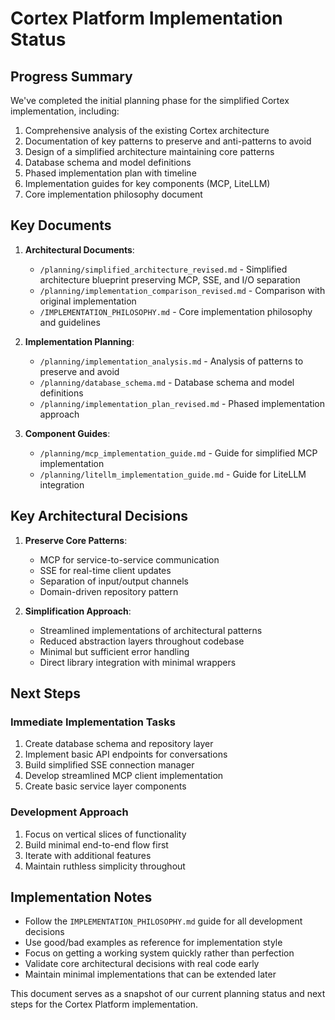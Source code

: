 # Cortex Platform Implementation Status

## Progress Summary

We've completed the initial planning phase for the simplified Cortex implementation, including:

1. Comprehensive analysis of the existing Cortex architecture
2. Documentation of key patterns to preserve and anti-patterns to avoid
3. Design of a simplified architecture maintaining core patterns
4. Database schema and model definitions
5. Phased implementation plan with timeline
6. Implementation guides for key components (MCP, LiteLLM)
7. Core implementation philosophy document

## Key Documents

1. **Architectural Documents**:
   - `/planning/simplified_architecture_revised.md` - Simplified architecture blueprint preserving MCP, SSE, and I/O separation
   - `/planning/implementation_comparison_revised.md` - Comparison with original implementation
   - `/IMPLEMENTATION_PHILOSOPHY.md` - Core implementation philosophy and guidelines

2. **Implementation Planning**:
   - `/planning/implementation_analysis.md` - Analysis of patterns to preserve and avoid
   - `/planning/database_schema.md` - Database schema and model definitions
   - `/planning/implementation_plan_revised.md` - Phased implementation approach

3. **Component Guides**:
   - `/planning/mcp_implementation_guide.md` - Guide for simplified MCP implementation
   - `/planning/litellm_implementation_guide.md` - Guide for LiteLLM integration

## Key Architectural Decisions

1. **Preserve Core Patterns**:
   - MCP for service-to-service communication
   - SSE for real-time client updates
   - Separation of input/output channels
   - Domain-driven repository pattern

2. **Simplification Approach**:
   - Streamlined implementations of architectural patterns
   - Reduced abstraction layers throughout codebase
   - Minimal but sufficient error handling
   - Direct library integration with minimal wrappers

## Next Steps

### Immediate Implementation Tasks
1. Create database schema and repository layer
2. Implement basic API endpoints for conversations
3. Build simplified SSE connection manager
4. Develop streamlined MCP client implementation
5. Create basic service layer components

### Development Approach
1. Focus on vertical slices of functionality
2. Build minimal end-to-end flow first
3. Iterate with additional features
4. Maintain ruthless simplicity throughout

## Implementation Notes

- Follow the `IMPLEMENTATION_PHILOSOPHY.md` guide for all development decisions
- Use good/bad examples as reference for implementation style
- Focus on getting a working system quickly rather than perfection
- Validate core architectural decisions with real code early
- Maintain minimal implementations that can be extended later

This document serves as a snapshot of our current planning status and next steps for the Cortex Platform implementation.